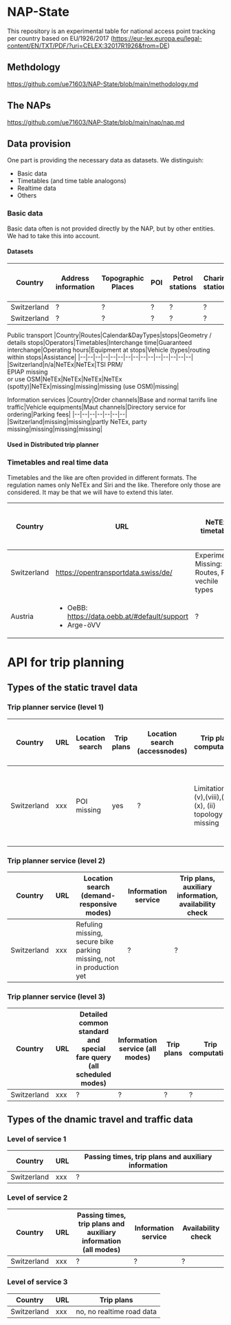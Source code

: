 # NAP-State

This repository is an experimental table for national access point tracking per country based on EU/1926/2017 (https://eur-lex.europa.eu/legal-content/EN/TXT/PDF/?uri=CELEX:32017R1926&from=DE) 

## Methdology
https://github.com/ue71603/NAP-State/blob/main/methodology.md

## The NAPs
https://github.com/ue71603/NAP-State/blob/main/nap/nap.md


## Data provision
One part is providing the necessary data as datasets. We distinguish:
* Basic data
* Timetables (and time table analogons)
* Realtime data
* Others

### Basic data
Basic data often is not provided directly by the NAP, but by other entities. We had to take this into account.

#### Datasets
|Country|Address information|Topographic Places|POI|Petrol stations |Charing stations |Park&Ride stations |Bike-Sharing stations |Car-Sharing-Stations|safe bike  parking|Road network|Detailed cycle network|Environmental impact calculation|Power usage for vehicles|
|--|--|--|--|--|--|--|--|--|--|--|--|--|--|
|Switzerland|?|?|?|?|?|?|?|?|?|?|?|?|?|
|Switzerland|?|?|?|?|?|?|?|?|?|?|?|?|?|

Public transport
|Country|Routes|Calendar&DayTypes|stops|Geometry / details stops|Operators|Timetables|Interchange time|Guaranteed interchange|Operating hours|Equipment at stops|Vehicle (types|routing within stops|Assistance|
|--|--|--|--|--|--|--|--|--|--|--|--|--|--|--|
|Switzerland|n/a|NeTEx|NeTEx|TSI PRM/ <br>EPIAP missing <br> or use OSM|NeTEx|NeTEx|NeTEx|NeTEx (spotty)|NeTEx|missing|missing|missing (use OSM)|missing|


Information services
|Country|Order channels|Base and normal tarrifs line traffic|Vehicle equipments|Maut channels|Directory service for ordering|Parking fees|
|--|--|--|--|--|--|--|
|Switzerland|missing|missing|partly NeTEx, party missing|missing|missing|missing|

#### Used in Distributed trip planner

### Timetables and real time data
Timetables and the like are often provided in different formats. The regulation names only NeTEx and Siri and the like. Therefore only those are considered. It may be that we will have to extend this later.

|Country|URL|NeTEx timetable|Fares|Siri PT|Siri ET|Siri FM | Siri VM|Siri SX|DATEX II actual road times|DATEX II blocked roads|
|--|--|--|--|--|--|--|--|--|--|--|
|Switzerland|https://opentransportdata.swiss/de/|Experimental <br> Missing: Routes, POI, vechile types|not available|soon|soon|not available|notavailable|soon, but only some operators|?|
|Austria|<ul><li>OeBB: https://data.oebb.at/#default/support</li><li>Arge-öVV</li></ul>|?|?|?|?|?|?|?|?|?|

# API for trip planning

## Types of the static travel data

### Trip planner service (level 1)
|Country|URL|Location search|Trip plans|Location search (accessnodes)|Trip plan computation|Trip plan computation (road)|Location search (demand-responsive modes)|Information service|
|--|--|--|--|--|--|--|--|--|
|Switzerland|xxx|POI missing|yes|?|Limitation in (v),(viii),(ix),(x), (ii) topology missing|done, but not perfect|Refuling missing, secure bike parking missing, not in production yet|?|


### Trip planner service (level 2)
|Country|URL|Location search (demand-responsive modes)|Information service|Trip plans, auxiliary information, availability check|
|--|--|--|--|--|
|Switzerland|xxx|Refuling missing, secure bike parking missing, not in production yet|?|?|


### Trip planner service (level 3)
|Country|URL|Detailed common standard and special fare query (all scheduled modes)|Information service (all modes)|Trip plans|Trip computation|
|--|--|--|--|--|--|
|Switzerland|xxx|?|?|?|?|

## Types of the dnamic travel and traffic data

### Level of service 1
|Country|URL|Passing times, trip plans and auxiliary information|
|--|--|--|
|Switzerland|xxx|?|

### Level of service 2
|Country|URL|Passing times, trip plans and auxiliary information (all modes)|Information service|Availability check|
|--|--|--|--|--|
|Switzerland|xxx|?|?|?|

### Level of service 3
|Country|URL|Trip plans|
|--|--|--|
|Switzerland|xxx|no, no realtime road data|
